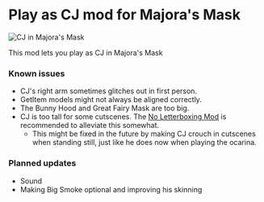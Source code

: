 # Play as CJ mod for Majora's Mask

![CJ in Majora's Mask](https://u.cubeupload.com/reonu/G8vMHQ.png)

This mod lets you play as CJ in Majora's Mask

### Known issues
- CJ's right arm sometimes glitches out in first person.
- GetItem models might not always be aligned correctly.
- The Bunny Hood and Great Fairy Mask are too big.
- CJ is too tall for some cutscenes. The [No Letterboxing Mod](https://thunderstore.io/c/zelda-64-recompiled/p/LT_Schmiddy/No_Letterboxing/) is recommended to alleviate this somewhat.
  - This might be fixed in the future by making CJ crouch in cutscenes when standing still, just like he does now when playing the ocarina.

### Planned updates
- Sound
- Making Big Smoke optional and improving his skinning
